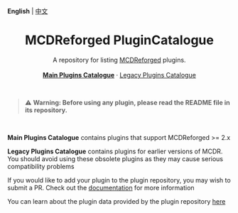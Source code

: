 **English** | [中文](readme_cn.md)

<h1 align="center"> MCDReforged PluginCatalogue</h1>

<p align="center"> 
  A repository for listing <a href="https://github.com/Fallen-Breath/MCDReforged">MCDReforged</a> plugins.
  <br>
  <br>
  <a href="https://github.com/MCDReforged/PluginCatalogue/blob/catalogue/readme.md"><strong>Main Plugins Catalogue</strong></a> 
  ·
  <a href="https://github.com/MCDReforged/PluginCatalogue/blob/legacy/readme.md">Legacy Plugins Catalogue</a> 
</p>
<br>

> ⚠️ **Warning: Before using any plugin, please read the README file in its repository.**

<br>

**Main Plugins Catalogue** contains plugins that support MCDReforged >= 2.x

**Legacy Plugins Catalogue** contains plugins for earlier versions of MCDR. You should avoid using these obsolete plugins as they may cause serious compatibility problems

If you would like to add your plugin to the plugin repository, you may wish to submit a PR. Check out the [documentation](https://mcdreforged.readthedocs.io/en/latest/plugin_dev/plugin_catalogue.html) for more information

You can learn about the plugin data provided by the plugin repository [here](https://github.com/MCDReforged/PluginCatalogue/tree/meta)

